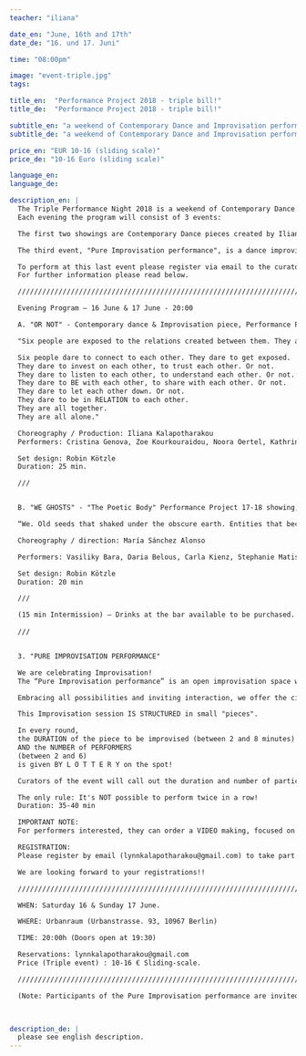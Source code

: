 ```yaml
---
teacher: "iliana"

date_en: "June, 16th and 17th"
date_de: "16. und 17. Juni"

time: "08:00pm"

image: "event-triple.jpg"
tags:

title_en:  "Performance Project 2018 - triple bill!"
title_de:  "Performance Project 2018 - triple bill!"

subtitle_en: "a weekend of Contemporary Dance and Improvisation performances"
subtitle_de: "a weekend of Contemporary Dance and Improvisation performances"

price_en: "EUR 10-16 (sliding scale)"
price_de: "10-16 Euro (sliding scale)"

language_en:
language_de:

description_en: |
  The Triple Performance Night 2018 is a weekend of Contemporary Dance and Improvisation performances in Urbanraum.  
  Each evening the program will consist of 3 events:  

  The first two showings are Contemporary Dance pieces created by Iliana Kalapotharakou (“OR NOT”) and María Sanchez Alonso (“WE GHOSTS”) and performed by their group of Performance Project participants.  

  The third event, "Pure Improvisation performance", is a dance improvisation session with live music, following a given structure (read below). Participants of the Pure Improvisation performance can be professional dancers and performance artists of any kind. You are welcome.  

  To perform at this last event please register via email to the curators of the event: (Iliana: lynnkalapotharakou@gmail.com), describing with a few words your artistic practice and indicating the date(s) you would like to participate. We are looking forward to your registrations!!  
  For further information please read below.  

  /////////////////////////////////////////////////////////////////////////////////////////////////////////////  

  Evening Program – 16 June & 17 June - 20:00  

  A. "OR NOT" - Contemporary dance & Improvisation piece, Performance Project 2018 Showing, by Iliana Kalapotharakou  

  "Six people are exposed to the relations created between them. They are affected from each other, they make choices for themselves, they affect each other. They are alone and they are together. They come together and they separate. They collaborate, they celebrate, they disagree, they work things out. Or not. They are all together. They are all alone.  

  Six people dare to connect to each other. They dare to get exposed.    
  They dare to invest on each other, to trust each other. Or not.  
  They dare to listen to each other, to understand each other. Or not.  
  They dare to BE with each other, to share with each other. Or not.  
  They dare to let each other down. Or not.  
  They dare to be in RELATION to each other.  
  They are all together.  
  They are all alone."  

  Choreography / Production: Iliana Kalapotharakou  
  Performers: Cristina Genova, Zoe Kourkouraidou, Noora Oertel, Kathrin Oerters, Anastasia Simaioforidi, Melody Stowe  

  Set design: Robin Kötzle  
  Duration: 25 min.  

  ///  


  B. "WE GHOSTS" - "The Poetic Body" Performance Project 17-18 showing, by María Sánchez Alonso  

  “We. Old seeds that shaked under the obscure earth. Entities that became human, souls that wear, costumes. An inner journey through past memories and forgotten gestures. Those that we were. Those that had been. Love and care. Dust and desire, knitted with matter and space, in a scream, or a call, for depth; Visiting the broken landscapes of the past, we enter zero, acknowledging each other, acknowledging that this is just another skin we carry. Blind like ghosts that belong to other places, pure like nature, present, like the body.”  

  Choreography / direction: María Sánchez Alonso  

  Performers: Vasiliky Bara, Daria Belous, Carla Kienz, Stephanie Matis, Riako Napitupulu, Milena Sebestyen, Laura Sievers, Nikolaos Servas, Katharina Iva Nagel, Elena Vignanelli.  

  Set design: Robin Kötzle  
  Duration: 20 min  

  ///

  (15 min Intermission) – Drinks at the bar available to be purchased.  
  
  ///


  3. "PURE IMPROVISATION PERFORMANCE"  

  We are celebrating Improvisation!  
  The “Pure Improvisation performance” is an open improvisation space with LIVE MUSIC by Alberto Lucendo (Guitar, Synthesizer) and Maria Reich (Viola). Participation in this performance is offered to professional dancers and performance artists of all kinds (Please register in advance - read below).  

  Embracing all possibilities and inviting interaction, we offer the circumstance for Improvisation to occur.  

  This Improvisation session IS STRUCTURED in small "pieces".  

  In every round, 
  the DURATION of the piece to be improvised (between 2 and 8 minutes)  
  AND the NUMBER of PERFORMERS
  (between 2 and 6)  
  is given BY L O T T E R Y on the spot!

  Curators of the event will call out the duration and number of participants, time the pieces, and call the ends!  

  The only rule: It's NOT possible to perform twice in a row!
  Duration: 35-40 min

  IMPORTANT NOTE:  
  For performers interested, they can order a VIDEO making, focused on their participation (from the cinematographer of the weekend, that will shoot the whole event) for their own professional use.  

  REGISTRATION:  
  Please register by email (lynnkalapotharakou@gmail.com) to take part in the Pure Improvisation performance, indicating the date(s) you want to perform. Participants can be professional dancers and performance artists of all kinds.  

  We are looking forward to your registrations!!  

  /////////////////////////////////////////////////////////////////////////////////////////////////////////////  

  WHEN: Saturday 16 & Sunday 17 June.  

  WHERE: Urbanraum (Urbanstrasse. 93, 10967 Berlin)  

  TIME: 20:00h (Doors open at 19:30)  

  Reservations: lynnkalapotharakou@gmail.com  
  Price (Triple event) : 10-16 € Sliding-scale.  

  /////////////////////////////////////////////////////////////////////////////////////////////////////////////  

  (Note: Participants of the Pure Improvisation performance are invited to the triple event with a reduced ticket of 3€ for Operational costs.)  


  
description_de: |
  please see english description.
---
```



